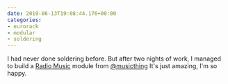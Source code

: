 ```yaml
---
date: 2019-06-13T19:08:44.176+00:00
categories:
- eurorack
- modular
- soldering
---
```

I had never done soldering before. But after two nights of work, I managed to build a [Radio Music](https://twitter.com/musicthing) module from [@musicthing](https://musicthing.co.uk/pages/radio.html)
It's just amazing, I'm so happy.
